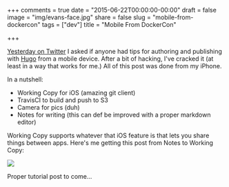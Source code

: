 +++ comments = true date = "2015-06-22T00:00:00-00:00" draft = false image = "img/evans-face.jpg" share = false slug = "mobile-from-dockercon" tags = ["dev"] title = "Mobile From DockerCon"


+++

[Yesterday on Twitter](https://twitter.com/evandbrown/status/612753716249239552) I asked if anyone had tips for authoring and publishing with [Hugo](gohugo.io) from a mobile device. After a bit of hacking, I've cracked it (at least in a way that works for me.) All of this post was done from my iPhone. 

In a nutshell:

* Working Copy for iOS (amazing git client)
* TravisCI to build and push to S3
* Camera for pics (duh)
* Notes for writing (this can def be improved with a proper markdown editor)

Working Copy supports whatever that iOS feature is that lets you share things between apps. Here's me getting this post from Notes to Working Copy:

![](img/wc-share.png)

Proper tutorial post to come...